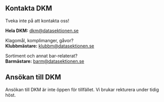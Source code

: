 ## Kontakta DKM
Tveka inte på att kontakta oss!

**Hela DKM:** [dkm@datasektionen.se](mailto:dkm@datasektionen.se)  

Klagomål, komplimanger, gåvor?</br>
**Klubbmästare:**  [klubbm@datasektionen.se](mailto:klubbm@datasektionen.se)

Sortiment och annat bar-relaterat?</br>
**Barmästare:** [barm@datasektionen.se](mailto:barm@datasektionen.se)

## Ansökan till DKM

Ansökan till DKM är inte öppen för tillfället. Vi brukar rekturera under tidig höst.